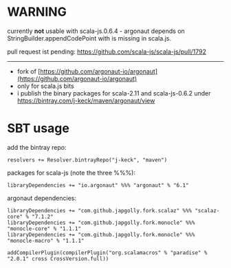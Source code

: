 # WARNING
currently __not__ usable with scala-js.0.6.4 - argonaut depends on StringBuilder.appendCodePoint with is missing in scala.js.

pull request ist pending: https://github.com/scala-js/scala-js/pull/1792

----

  * fork of [https://github.com/argonaut-io/argonaut](https://github.com/argonaut-io/argonaut) 
  * only for scala.js bits
  * i publish the binary packages for scala-2.11 and scala-js-0.6.2 under https://bintray.com/j-keck/maven/argonaut/view

# SBT usage

add the bintray repo: 

    resolvers += Resolver.bintrayRepo("j-keck", "maven")

packages for scala-js (note the three %%%):

    libraryDependencies += "io.argonaut" %%% "argonaut" % "6.1"


argonaut dependencies:

    libraryDependencies += "com.github.japgolly.fork.scalaz" %%% "scalaz-core" % "7.1.2"
    libraryDependencies += "com.github.japgolly.fork.monocle" %%% "monocle-core" % "1.1.1"
    libraryDependencies += "com.github.japgolly.fork.monocle" %%% "monocle-macro" % "1.1.1"

    addCompilerPlugin(compilerPlugin("org.scalamacros" % "paradise" % "2.0.1" cross CrossVersion.full))
